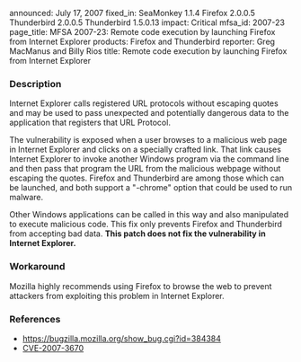 announced: July 17, 2007
fixed_in: SeaMonkey 1.1.4
          Firefox 2.0.0.5
          Thunderbird 2.0.0.5
          Thunderbird 1.5.0.13
impact: Critical
mfsa_id: 2007-23
page_title: MFSA 2007-23: Remote code execution by launching Firefox from Internet Explorer
products: Firefox and Thunderbird
reporter: Greg MacManus and Billy Rios
title: Remote code execution by launching Firefox from Internet Explorer

<h3>Description</h3>

<p>Internet Explorer calls registered URL protocols without escaping quotes and may be used to pass unexpected and potentially dangerous data to the application that registers that URL Protocol.</p>

<p>The vulnerability is exposed when a user browses to a malicious web page in Internet Explorer and clicks on a specially crafted link. That link causes Internet Explorer to invoke another Windows program via the command line and then pass that program the URL from the malicious webpage without escaping the quotes. Firefox and Thunderbird are among those which can be launched, and both support a "-chrome" option that could be used to run malware.</p>

<p class="note">Other Windows applications can be called in this way and also manipulated to execute malicious code. This fix only prevents Firefox and Thunderbird from accepting bad data.  <strong>This patch does not fix the vulnerability in Internet Explorer.</strong></p>

<h3>Workaround</h3>

<p>Mozilla highly recommends using Firefox to browse the web to prevent attackers from exploiting this problem in Internet Explorer.</p>

<h3>References</h3>

<ul>
<li><a href="https://bugzilla.mozilla.org/show_bug.cgi?id=384384">
https://bugzilla.mozilla.org/show_bug.cgi?id=384384</a></li>

<li><a class="ex-ref" href="http://nvd.nist.gov/nvd.cfm?cvename=CVE-2007-3670">CVE-2007-3670</a></li>
</ul>



